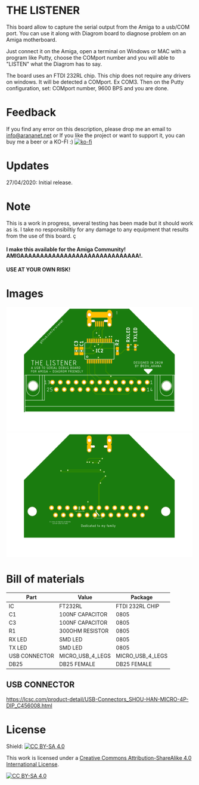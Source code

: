 # THE LISTENER

This board allow to capture the serial output from the Amiga to a usb/COM port. You can use it along with Diagrom board to diagnose problem on an Amiga motherboard.

Just connect it on the Amiga, open a terminal on Windows or MAC with a program like Putty, choose the COMport number and you will able
to "LISTEN" what the Diagrom has to say.

The board uses an FTDI 232RL chip. This chip does not require any drivers on windows. It will be detected a COMport. Ex COM3. Then on the
Putty configuration, set: COMport number, 9600 BPS and you are done.

# Feedback

If you find any error on this description, please drop me an email to info@arananet.net or If you like the project or want to support it, you can buy me a beer or a KO-FI :) 
[![ko-fi](https://www.ko-fi.com/img/githubbutton_sm.svg)](https://ko-fi.com/H2H51MPWG)

# Updates

27/04/2020: Initial release.

# Note

This is a work in progress, several testing has been made but it should work as is. I take no responsibiltiy for any damage to any equipment that results from the use of this board. ç

#### I make this available for the Amiga Community! AMIGAAAAAAAAAAAAAAAAAAAAAAAAAAAAAA!.

#### USE AT YOUR OWN RISK!

# Images

<img src="https://github.com/arananet/thelistener/blob/master/img/amiftdi_top.png?raw=true" width="500">

<img src="https://github.com/arananet/thelistener/blob/master/img/amiftdi_bottom.png?raw=true" width="500">

# Bill of materials

| Part          | Value                          | Package                        |
| ------------- | ------------------------------ | ------------------------------ |          
| IC        		| FT232RL                        | FTDI 232RL CHIP                |
| C1        		| 100NF CAPACITOR                | 0805                           |
| C3            | 100NF CAPACITOR                | 0805                           |
| R1        		| 300OHM RESISTOR                | 0805                           |
| RX LED        | SMD LED                        | 0805                           |
| TX LED     		| SMD LED                        | 0805                           |
| USB CONNECTOR | MICRO_USB_4_LEGS               | MICRO_USB_4_LEGS               |
| DB25          | DB25 FEMALE                    | DB25 FEMALE                    |

## USB CONNECTOR

https://lcsc.com/product-detail/USB-Connectors_SHOU-HAN-MICRO-4P-DIP_C456008.html

# License

Shield: [![CC BY-SA 4.0][cc-by-sa-shield]][cc-by-sa]

This work is licensed under a [Creative Commons Attribution-ShareAlike 4.0
International License][cc-by-sa].

[![CC BY-SA 4.0][cc-by-sa-image]][cc-by-sa]

[cc-by-sa]: http://creativecommons.org/licenses/by-sa/4.0/
[cc-by-sa-image]: https://licensebuttons.net/l/by-sa/4.0/88x31.png
[cc-by-sa-shield]: https://img.shields.io/badge/License-CC%20BY--SA%204.0-lightgrey.svg

